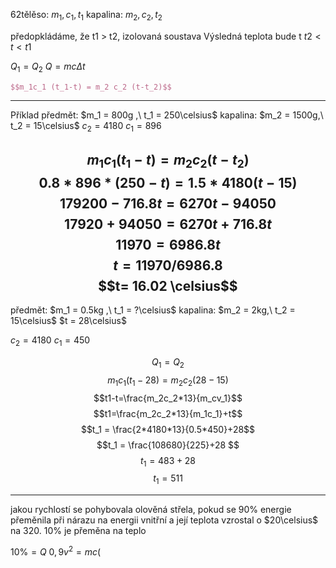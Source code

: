 62tělěso: $m_1, c_1, t_1$
kapalina: $m_2, c_2, t_2$

předopkládáme, že t1 > t2, izolovaná soustava
Výsledná teplota bude t
$t2 < t < t1$

$Q_1 = Q_2$
$Q = mc\Delta t$

```latex
$$m_1c_1 (t_1-t) = m_2 c_2 (t-t_2)$$
```

---

Příklad
předmět: $m_1 = 800g ,\  t_1 = 250\celsius$
kapalina: $m_2 = 1500g,\ t_2 = 15\celsius$
$c_2 = 4180$
$c_1 = 896$


$$m_1c_1(t_1 - t)=m_2c_2(t-t_2)$$
$$0.8*896*(250-t)=1.5*4180(t-15)$$
$$179200- 716.8t = 6270t-94050$$
$$17920+94050=6270t+716.8t$$
$$11970 = 6986.8t$$
$$t = 11970/6986.8$$
$$t= 16.02 \celsius$$
---

předmět: $m_1 = 0.5kg ,\  t_1 = ?\celsius$
kapalina: $m_2 = 2kg,\ t_2 = 15\celsius$
$t = 28\celsius$

$c_2 = 4180$
$c_1 = 450$


$$Q_1 = Q_2$$
$$m_1c_1(t_1-28)=m_2c_2(28-15)$$
$$t1-t=\frac{m_2c_2*13}{m_cv_1}$$
$$t1=\frac{m_2c_2*13}{m_1c_1}+t$$
$$t_1 = \frac{2*4180*13}{0.5*450}+28$$
$$t_1 = \frac{108680}{225}+28 $$
$$t_1 = 483+28$$
$$t_1 = 511$$


---

jakou rychlostí se pohybovala olověná střela, pokud se 90% energie přeměnila při nárazu na energii vnitřní a její teplota vzrostal o $20\celsius$ na 320. 10% je přeměna na teplo

$10\% = Q$
$0,9v^2 = mc($